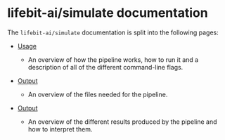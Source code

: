 # lifebit-ai/simulate documentation

The `lifebit-ai/simulate` documentation is split into the following pages:

* [Usage](usage.md)
  * An overview of how the pipeline works, how to run it and a description of all of the different command-line flags.

* [Output](input.md)
  * An overview of the files needed for the pipeline.

* [Output](output.md)
  * An overview of the different results produced by the pipeline and how to interpret them.


